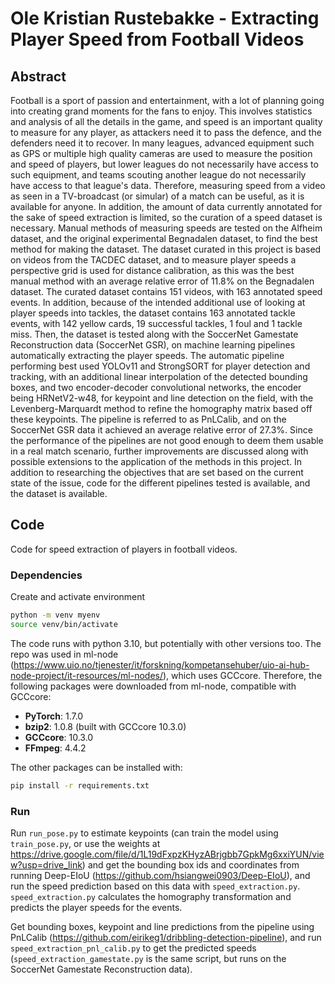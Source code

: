 # Ole Kristian Rustebakke - Extracting Player Speed from Football Videos

## Abstract

Football is a sport of passion and entertainment, with a lot of planning going into creating grand moments for the fans to enjoy. This involves statistics and analysis of all the details in the game, and speed is an important quality to measure for any player, as attackers need it to pass the defence, and the defenders need it to recover. In many leagues, advanced equipment such as GPS or multiple high quality cameras are used to measure the position and speed of players, but lower leagues do not necessarily have access to such equipment, and teams scouting another league do not necessarily have access to that league's data. Therefore, measuring speed from a video as seen in a TV-broadcast (or simular) of a match can be useful, as it is available for anyone. In addition, the amount of data currently annotated for the sake of speed extraction is limited, so the curation of a speed dataset is necessary. Manual methods of measuring speeds are tested on the Alfheim dataset, and the original experimental Begnadalen dataset, to find the best method for making the dataset. The dataset curated in this project is based on videos from the TACDEC dataset, and to measure player speeds a perspective grid is used for distance calibration, as this was the best manual method with an average relative error of 11.8\% on the Begnadalen dataset. The curated dataset contains 151 videos, with 163 annotated speed events. In addition, because of the intended additional use of looking at player speeds into tackles, the dataset contains 163 annotated tackle events, with 142 yellow cards, 19 successful tackles, 1 foul and 1 tackle miss. Then, the dataset is tested along with the SoccerNet Gamestate Reconstruction data (SoccerNet GSR), on machine learning pipelines automatically extracting the player speeds. The automatic pipeline performing best used YOLOv11 and StrongSORT for player detection and tracking, with an additional linear interpolation of the detected bounding boxes, and two encoder-decoder convolutional networks, the encoder being HRNetV2-w48, for keypoint and line detection on the field, with the Levenberg-Marquardt method to refine the homography matrix based off these keypoints. The pipeline is referred to as PnLCalib, and on the SoccerNet GSR data it achieved an average relative error of 27.3\%. Since the performance of the pipelines are not good enough to deem them usable in a real match scenario, further improvements are discussed along with possible extensions to the application of the methods in this project. In addition to researching the objectives that are set based on the current state of the issue, code for the different pipelines tested is available, and the dataset is available.

## Code

Code for speed extraction of players in football videos. 

### Dependencies
Create and activate environment
```bash
python -m venv myenv
source venv/bin/activate
```

The code runs with python 3.10, but potentially with other versions too. The repo was used in ml-node (https://www.uio.no/tjenester/it/forskning/kompetansehuber/uio-ai-hub-node-project/it-resources/ml-nodes/), which uses GCCcore. Therefore, the following packages were downloaded from ml-node, compatible with GCCcore:
- **PyTorch**: 1.7.0
- **bzip2**: 1.0.8 (built with GCCcore 10.3.0)
- **GCCcore**: 10.3.0
- **FFmpeg**: 4.4.2

The other packages can be installed with:

```bash
pip install -r requirements.txt
```

### Run
Run ```run_pose.py``` to estimate keypoints (can train the model using ```train_pose.py```, or use the weights at https://drive.google.com/file/d/1L19dFxpzKHyzABrjgbb7GpkMg6xxiYUN/view?usp=drive_link) and get the bounding box ids and coordinates from running Deep-EIoU (https://github.com/hsiangwei0903/Deep-EIoU), and run the speed prediction based on this data with ```speed_extraction.py```. ```speed_extraction.py``` calculates the homography transformation and predicts the player speeds for the events.

Get bounding boxes, keypoint and line predictions from the pipeline using PnLCalib (https://github.com/eirikeg1/dribbling-detection-pipeline), and run ```speed_extraction_pnl_calib.py``` to get the predicted speeds (```speed_extraction_gamestate.py``` is the same script, but runs on the SoccerNet Gamestate Reconstruction data). 